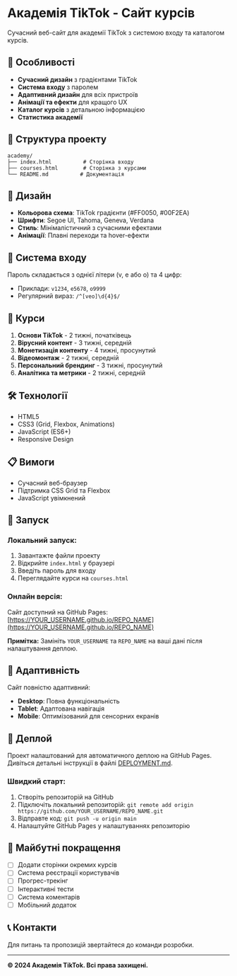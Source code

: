 # Академія TikTok - Сайт курсів

Сучасний веб-сайт для академії TikTok з системою входу та каталогом курсів.

## 🚀 Особливості

- **Сучасний дизайн** з градієнтами TikTok
- **Система входу** з паролем
- **Адаптивний дизайн** для всіх пристроїв
- **Анімації та ефекти** для кращого UX
- **Каталог курсів** з детальною інформацією
- **Статистика академії**

## 📁 Структура проекту

```
academy/
├── index.html          # Сторінка входу
├── courses.html        # Сторінка з курсами
└── README.md          # Документація
```

## 🎨 Дизайн

- **Кольорова схема**: TikTok градієнти (#FF0050, #00F2EA)
- **Шрифти**: Segoe UI, Tahoma, Geneva, Verdana
- **Стиль**: Мінімалістичний з сучасними ефектами
- **Анімації**: Плавні переходи та hover-ефекти

## 🔐 Система входу

Пароль складається з однієї літери (v, e або o) та 4 цифр:
- Приклади: `v1234`, `e5678`, `o9999`
- Регулярний вираз: `/^[veo]\d{4}$/`

## 📱 Курси

1. **Основи TikTok** - 2 тижні, початківець
2. **Вірусний контент** - 3 тижні, середній
3. **Монетизація контенту** - 4 тижні, просунутий
4. **Відеомонтаж** - 2 тижні, середній
5. **Персональний брендинг** - 3 тижні, просунутий
6. **Аналітика та метрики** - 2 тижні, середній

## 🛠️ Технології

- HTML5
- CSS3 (Grid, Flexbox, Animations)
- JavaScript (ES6+)
- Responsive Design

## 📋 Вимоги

- Сучасний веб-браузер
- Підтримка CSS Grid та Flexbox
- JavaScript увімкнений

## 🚀 Запуск

### Локальний запуск:
1. Завантажте файли проекту
2. Відкрийте `index.html` у браузері
3. Введіть пароль для входу
4. Переглядайте курси на `courses.html`

### Онлайн версія:
Сайт доступний на GitHub Pages: [https://YOUR_USERNAME.github.io/REPO_NAME](https://YOUR_USERNAME.github.io/REPO_NAME)

**Примітка:** Замініть `YOUR_USERNAME` та `REPO_NAME` на ваші дані після налаштування деплою.

## 📱 Адаптивність

Сайт повністю адаптивний:
- **Desktop**: Повна функціональність
- **Tablet**: Адаптована навігація
- **Mobile**: Оптимізований для сенсорних екранів

## 🚀 Деплой

Проект налаштований для автоматичного деплою на GitHub Pages. Дивіться детальні інструкції в файлі [DEPLOYMENT.md](DEPLOYMENT.md).

### Швидкий старт:
1. Створіть репозиторій на GitHub
2. Підключіть локальний репозиторій: `git remote add origin https://github.com/YOUR_USERNAME/REPO_NAME.git`
3. Відправте код: `git push -u origin main`
4. Налаштуйте GitHub Pages у налаштуваннях репозиторію

## 🎯 Майбутні покращення

- [ ] Додати сторінки окремих курсів
- [ ] Система реєстрації користувачів
- [ ] Прогрес-трекінг
- [ ] Інтерактивні тести
- [ ] Система коментарів
- [ ] Мобільний додаток

## 📞 Контакти

Для питань та пропозицій звертайтеся до команди розробки.

---

**© 2024 Академія TikTok. Всі права захищені.**
